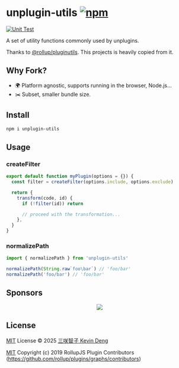 # unplugin-utils [![npm](https://img.shields.io/npm/v/unplugin-utils.svg)](https://npmjs.com/package/unplugin-utils)

[![Unit Test](https://github.com/sxzz/unplugin-utils/actions/workflows/unit-test.yml/badge.svg)](https://github.com/sxzz/unplugin-utils/actions/workflows/unit-test.yml)

A set of utility functions commonly used by unplugins.

Thanks to [@rollup/pluginutils](https://github.com/rollup/plugins/tree/master/packages/pluginutils). This projects is heavily copied from it.

## Why Fork?

- 🌍 Platform agnostic, supports running in the browser, Node.js...
- ✂️ Subset, smaller bundle size.

## Install

```bash
npm i unplugin-utils
```

## Usage

### createFilter

```ts
export default function myPlugin(options = {}) {
  const filter = createFilter(options.include, options.exclude)

  return {
    transform(code, id) {
      if (!filter(id)) return

      // proceed with the transformation...
    },
  }
}
```

### normalizePath

```ts
import { normalizePath } from 'unplugin-utils'

normalizePath(String.raw`foo\bar`) // 'foo/bar'
normalizePath('foo/bar') // 'foo/bar'
```

## Sponsors

<p align="center">
  <a href="https://cdn.jsdelivr.net/gh/sxzz/sponsors/sponsors.svg">
    <img src='https://cdn.jsdelivr.net/gh/sxzz/sponsors/sponsors.svg'/>
  </a>
</p>

## License

[MIT](./LICENSE) License © 2025 [三咲智子 Kevin Deng](https://github.com/sxzz)

[MIT](./LICENSE) Copyright (c) 2019 RollupJS Plugin Contributors (https://github.com/rollup/plugins/graphs/contributors)
